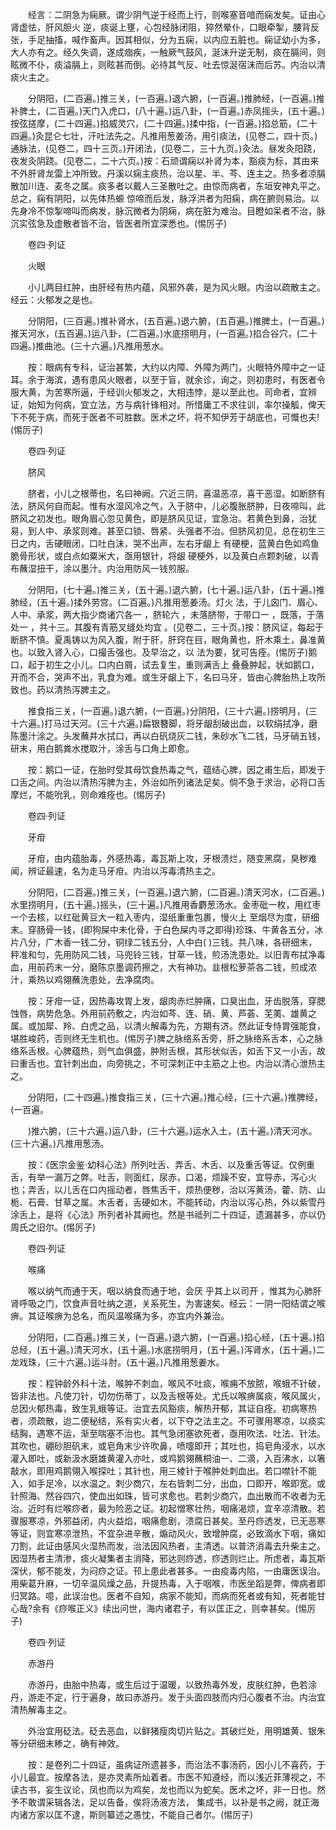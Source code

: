 <!-- { "loadSidebar": true } -->
　　经言：二阴急为痫厥。谓少阴气逆于经而上行，则喉塞音喑而痫发矣。证由心肾虚怯，肝风胆火 逆，痰诞上壅，心包经脉闭阻，猝然晕仆，口眼牵掣，腰背反张，手足抽搐，喊作畜声。因其相似，分为五痫，以内应五脏也。痫证幼小为多，大人亦有之。经久失调，遂成痼疾，一触厥气鼓风，涎沫升逆无制，痰在膈间，则眩微不仆，痰溢膈上，则眩甚而倒。必待其气反、吐去惊涎宿沫而后苏。内治以清痰火主之。

　　分阴阳，(二百遍。)推三关，(一百遍。)退六腑，(一百遍。)推肺经，(一百遍。)推补脾土，(二百遍。)天门入虎口，(八十遍。)运八卦，(一百遍。)赤凤摇头，(五十遍。)按弦搓摩，(二十四遍。)掐威灵穴，(二十四遍。)揉中指，(一百遍。)掐总筋，(二十四遍。)灸昆仑七壮，汗吐法先之。凡推用葱姜汤，用引痰法，(见卷二，四十页。)通脉法，(见卷二，四十三页。)开闭法，(见卷二，三十九页。)灸法。昼发灸阳跷，夜发灸阴跷。(见卷二，二十六页。)按：石顽谓痫以补肾为本，豁痰为标，其由来不外肝肾龙雷上冲所致。丹溪以痫主痰热，治以星、半、芩、连主之。热多者凉膈散加川连、麦冬之属。痰多者以戴人三圣散吐之。由惊而病者，东垣安神丸平之。总之，痫有阴阳，以先体热螈 惊啼而后发，脉浮洪者为阳痫，病在腑则易治。以先身冷不惊掣啼叫而病发，脉沉微者为阴痫，病在脏为难治。目瞪如呆者不治，脉沉实弦急及虚散者皆不治，皆医者所宜深悉也。(惕厉子)

　　卷四·列证

　　火眼

　　小儿两目红肿，由肝经有热内蕴，风邪外袭，是为风火眼。内治以疏散主之。经云：火郁发之是也。

　　分阴阳，(三百遍。)推补肾水，(五百遍。)退六腑，(五百遍。)推脾土，(一百遍。)推天河水，(五百遍。)运八卦，(二百遍。)水底捞明月，(一百遍。)掐合谷穴，(二十四遍。)推曲池。(三十六遍。)凡推用葱水。

　　按：眼病有专科，证治甚繁，大约以内障、外障为两门，火眼特外障中之一证耳。余于海滨，遇有患风火眼者，以至于盲，就余诊，询之，则初患时，有医者令服大黄，为苦寒所逼，于经训火郁发之，大相违悖，是以至此也。司命者，宜辨证，始知为何病，宜立法，方与病针锋相对。所惜庸工不求往训，率尔操觚，俾天下不死于病，而死于医者不可胜数。医术之坏，将不知伊芳于胡底也，可慨也夫!(惕厉子)

　　卷四·列证

　　脐风

　　脐者，小儿之根蒂也，名曰神阙。穴近三阴，喜温恶凉，喜干恶湿。如断脐有法，脐风何自而起。惟有水湿风冷之气，入于脐中，儿必腹胀脐肿，日夜啼叫，此脐风之初发也。眼角眉心忽见黄色，即是脐风见证，宜急治。若黄色到鼻，治犹易，到人中、承浆则难。甚至口锁、唇紧、头强者不治。但脐风初见，总在初生三日之内，舌硬眼闭，口吐白沫，哭不出声，左右牙龈上 有硬梗，蓝黄白色如鸡鱼脆骨形状，或白点如粟米大，亟用银针，将龈 硬梗外，以及黄白点颗刺破，以青布蘸湿扭干，涂以墨汁。内治用防风一钱煎服。

　　分阴阳，(七十遍。)推三关，(五十遍。)退六腑，(七十遍。)运八卦，(五十遍。)推肺经，(五十遍。)揉外劳宫。(二百遍。)凡推用葱姜汤。灯火 法，于儿囟门、眉心、人中、承浆，两大指少商诸穴各一 ，脐轮六 ，未落脐带，于带口一 ，既落，于落处一 ，共十三。其腹有青筋叉缝处均宜 。(见卷二，三十页。)按：脐风证，每起于断脐不慎。夏禹铸以为风入腹，附于肝，肝窍在目，眼角黄也，肝木乘土，鼻准黄也。以致入肾入心，口撮舌强也。及早治之，以 法为要，犹可告痊。(惕厉子)鹅口，起于初生之小儿。口内白屑，试去复生，重则满舌上 叠叠肿起，状如鹅口，开而不合，哭声不出，乳食为难。或生牙龈上下，名曰马牙，皆由心脾胎热上攻所致也。药以清热泻脾主之。

　　推食指三关，(一百遍。)退六腑，(一百遍。)分阴阳，(三十六遍。)捞明月，(三十六遍。)打马过天河。(三十六遍。)扁银簪脚，将牙龈刮破出血，以软绢拭净，磨陈墨汁涂之。头发蘸井水拭口，再以白矾烧灰二钱，朱砂水飞二钱，马牙硝五钱，研末，用白鹅粪水搅取汁，涂舌与口角上即愈。

　　按：鹅口一证，在胎时受其母饮食热毒之气，蕴结心脾，因之甫生后，即发于口舌之间。内治以清热泻脾为主，外治如所列诸法足矣。倘不急于求治，必将口舌摩烂，不能吮乳，则命难痊也。(惕厉子)

　　卷四·列证

　　牙疳

　　牙疳，由内蕴胎毒，外感热毒，毒瓦斯上攻，牙根溃烂，随变黑腐，臭秽难闻，辨证最速，名为走马牙疳。内治以泻毒清热主之。

　　分阴阳，(二百遍。)推三关，(一百遍。)退六腑，(二百遍。)清天河水，(二百遍。)水里捞明月，(五十遍。)摇头，(三十遍。)凡推用香麝葱汤水。金枣砒一枚，用红枣一个去核，以红砒黄豆大一粒入枣内，湿纸重重包裹，慢火上 至烟尽为度，研细末。穿肠骨一钱，(即狗屎中未化骨，于白色屎内寻之即得)珍珠、牛黄各五分，冰片八分，广木香一钱二分，铜绿二钱五分，人中白( )三钱。共八味，各研细末，秤准和匀，先用防风二钱，马兜铃三钱，甘草一钱，煎汤洗患处。以旧青布拭净毒血，用前药末一分，磨陈京墨调药擦之，大有神功。韭根松萝茶各二钱，煎成浓汁，乘热以鸡翎蘸洗患处，去净腐肉。

　　按：牙疳一证，因热毒攻胃上发，龈肉赤烂肿痛，口臭出血，牙齿脱落，穿腮蚀唇，病势危急。外用前药敷之，内治如芩、连、硝、黄、芦荟、芜荑、雄黄之属。或加犀、羚、白虎之品，以清火解毒为先，方期有济。然此证专恃胃强能食，堪胜峻药，否则终无生机也。(惕厉子)脾之脉络系舌旁，肝之脉络系舌本，心之脉络系舌根。心脾蕴热，则气血俱盛，肿附舌根，其形状似舌，如舌下又一小舌，故曰重舌也。宜针刺出血，向旁挑之，不可深刺正中主筋之上也。内治以清心泄热主之。

　　分阴阳，(二十四遍。)推食指三关，(三十六遍。)推心经，(三十六遍。)推脾经，(一百遍。

　　)推六腑，(三十六遍。)运八卦，(三十六遍。)运水入土，(五十遍。)清天河水。(三十六遍。)凡推用葱汤。

　　按：《医宗金鉴·幼科心法》所列吐舌、弄舌、木舌、以及重舌等证。仅例重舌，有举一漏万之弊。吐舌，则面红，尿赤，口渴，烦躁不安，宜导赤，泻心火也；弄舌，以儿舌在口内摇动者，唇焦舌干，烦热便秽，治以泻黄汤，藿、防、山栀、石膏、甘草之属。木舌者，舌硬如木，不能转动，内治以泻心热，外以紫雪丹涂舌上，是将《心法》所列者补其阙也。然是书祗列二十四证，遗漏甚多，亦以仍周氏之旧尔。(惕厉子)

　　卷四·列证

　　喉痛

　　喉以纳气而通于天，咽以纳食而通于地，会厌 乎其上以司开 ，惟其为心肺肝肾呼吸之门，饮食声音吐纳之道，关系死生，为害速矣。经云：一阴一阳结谓之喉痹。其证喉痹为总名，而风温喉痛为多，亦宜内外兼治。

　　分阴阳，(二百遍。)推三关，(一百遍。)退六腑，(一百遍。)掐心经，(五十遍。)掐总经，(五十遍。)清天河水，(五十遍。)水底捞明月，(五十遍。)泻肾水，(五十遍。)二龙戏珠，(三十六遍。)运斗肘。(五十遍。)凡推用葱姜水。

　　按：程钟龄外科十法，喉肿不刺血，喉风不吐痰，喉痈不放脓，喉蛾不针破，皆非法也。凡使刀针，切勿伤蒂丁，以及舌根等处。尤氏以喉痹属痰，喉风属火，总因火郁热毒，致生乳蛾等证。治宜去风豁痰，解热开郁，其证自痊。初病寒热者，须疏散，迨二便秘结，系有实火者，以下夺之法主之。不可骤用寒凉，以痰实结胸，遇寒不运，渐至喘塞不治也。其气急闭塞欲死者，亟用吹法、吐法、针法。其吹也，硼砂胆矾末，或皂角末少许吹鼻，喷嚏即开；其吐也，捣皂角浸水，以水灌入即吐，或新汲水磨雄黄灌入亦吐，或鸡鹅翎蘸桐油一、二滴，入百沸水，以箸敲水，即用鸡鹅翎入喉探吐；其针也，用三棱针于喉肿处刺血出。若口噤针不能入，如手足冷，以水温之。刺少商穴，左右皆刺二分，出血，口即开，喉即宽。或针照海、然谷四穴，使血出如珠，皆可求愈也。若刺少商穴，血出散而不收者为无治。近时有烂喉痧者，最为险恶之证。初起憎寒壮热，咽痛渴烦，宜辛凉清散。若骤服寒凉，外邪益闭，内火益焰，咽痛愈剧，溃腐日甚矣。至丹痧透发，已无恶寒等证，则宜寒凉泄热，不宜杂进辛散，煽动风火，致增肿腐，必致滴水下咽，痛如刀割，此证由感风火湿热而发，治法因风热者，主清透。以普济消毒去升柴主之。因湿热者主清渗，痰火凝集者主消降，邪达则痧透，痧透则烂止。所虑者，毒瓦斯深伏，郁不能发，为闷痧之证。邗上患此者甚多。一由疫毒内陷，一由庸医误治。用柴葛升麻，一切辛温风燥之品，升提热毒，入于咽喉，市医坐蹈是弊，俾病者即归冥路。噫，此误治也。医者不自知，病家不能知，而病而死者或有知，死者能甘心哉?余有《痧喉正义》续出问世，海内诸君子，有以匡正之，则幸甚矣。(惕厉子)

　　卷四·列证

　　赤游丹

　　赤游丹，由胎中热毒，或生后过于温暖，以致热毒外发，皮肤红肿，色若涂丹，游走不定，行于遍身，故曰赤游丹。发于头面四肢而内归心腹者不治。内治宜清热解毒主之。

　　外治宜用砭法。砭去恶血，以鲜猪瘦肉切片贴之。其破烂处，用明雄黄、银朱等分研细末糁之，确有神效。

　　按：是卷列二十四证，虽病证所遗甚多，而治法不事汤药，因小儿不喜药，于小儿最宜。按摩各法，是亦灵素所灿着者。市医不知遵经，而以浅近菲薄视之，不读古书，妄生议论，凤也而以为鸡矣，龙也而以为蛇矣。医术之坏，非一日也。然予不敢谓采辑各法，足以告备，俟将汤液方法， 集成书，以补是书之阙，就正海内诸方家以匡不逮，斯则纂述之愚忱，不能自己者尔。(惕厉子)
